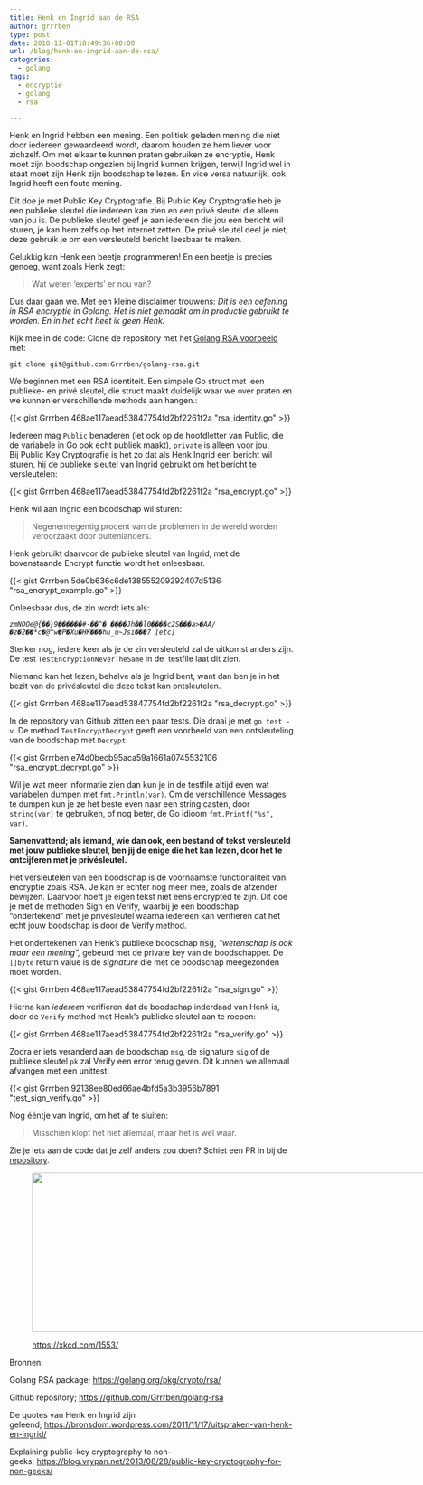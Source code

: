 ```yaml
---
title: Henk en Ingrid aan de RSA
author: grrrben
type: post
date: 2018-11-01T18:49:36+00:00
url: /blog/henk-en-ingrid-aan-de-rsa/
categories:
  - golang
tags:
  - encryptie
  - golang
  - rsa

---
```

Henk en Ingrid hebben een mening. Een politiek geladen mening die niet door iedereen gewaardeerd wordt, daarom houden ze hem liever voor zichzelf. Om met elkaar te kunnen praten gebruiken ze encryptie, Henk moet zijn boodschap ongezien bij Ingrid kunnen krijgen, terwijl Ingrid wel in staat moet zijn Henk zijn boodschap te lezen. En vice versa natuurlijk, ook Ingrid heeft een foute mening.<!--more-->

Dit doe je met Public Key Cryptografie. Bij Public Key Cryptografie heb je een publieke sleutel die iedereen kan zien en een privé sleutel die alleen van jou is. De publieke sleutel geef je aan iedereen die jou een bericht wil sturen, je kan hem zelfs op het internet zetten. De privé sleutel deel je niet, deze gebruik je om een versleuteld bericht leesbaar te maken.

Gelukkig kan Henk een beetje programmeren! En een beetje is precies genoeg, want zoals Henk zegt:

> Wat weten ‘experts’ er nou van?

Dus daar gaan we. Met een kleine disclaimer trouwens: _Dit is een oefening in RSA encryptie in Golang. Het is niet gemaakt om in productie gebruikt te worden. En in het echt heet ik geen Henk._

Kijk mee in de code: Clone de repository met het [Golang RSA voorbeeld][1] met:
  
`git clone git@github.com:Grrrben/golang-rsa.git`

We beginnen met een RSA identiteit. Een simpele Go struct met  een publieke- en privé sleutel, die struct maakt duidelijk waar we over praten en we kunnen er verschillende methods aan hangen.:

{{< gist Grrrben 468ae117aead53847754fd2bf2261f2a "rsa_identity.go" >}}

Iedereen mag `Public` benaderen (let ook op de hoofdletter van Public, die de variabele in Go ook echt publiek maakt), `private` is alleen voor jou. Bij Public Key Cryptografie is het zo dat als Henk Ingrid een bericht wil sturen, hij de publieke sleutel van Ingrid gebruikt om het bericht te versleutelen:

{{< gist Grrrben 468ae117aead53847754fd2bf2261f2a "rsa_encrypt.go" >}}

Henk wil aan Ingrid een boodschap wil sturen:

> Negenennegentig procent van de problemen in de wereld worden veroorzaakt door buitenlanders.

Henk gebruikt daarvoor de publieke sleutel van Ingrid, met de bovenstaande Encrypt functie wordt het onleesbaar.

{{< gist Grrrben 5de0b636c6de138555209292407d5136 "rsa_encrypt_example.go" >}}

Onleesbaar dus, de zin wordt iets als:

_`zmNOOe@{��}9������#-��^� ����Jh��l0����c2S���a>�AA/�z�2��*c�@^w�P�Xu�HK���hu_u̴Jsi���7 [etc]`_

Sterker nog, iedere keer als je de zin versleuteld zal de uitkomst anders zijn. De test `TestEncryptionNeverTheSame` in de  testfile laat dit zien.

Niemand kan het lezen, behalve als je Ingrid bent, want dan ben je in het bezit van de privésleutel die deze tekst kan ontsleutelen.

{{< gist Grrrben 468ae117aead53847754fd2bf2261f2a "rsa_decrypt.go" >}}

In de repository van Github zitten een paar tests. Die draai je met `go test -v`. De method `TestEncryptDecrypt` geeft een voorbeeld van een ontsleuteling van de boodschap met `Decrypt`.

{{< gist Grrrben e74d0becb95aca59a1661a0745532106 "rsa_encrypt_decrypt.go" >}}

Wil je wat meer informatie zien dan kun je in de testfile altijd even wat variabelen dumpen met `fmt.Println(var)`. Om de verschillende Messages te dumpen kun je ze het beste even naar een string casten, door `string(var)` te gebruiken, of nog beter, de Go idioom `fmt.Printf("%s", var)`.

**Samenvattend; als iemand, wie dan ook, een bestand of tekst versleuteld met jouw publieke sleutel, ben jij de enige die het kan lezen, door het te ontcijferen met je privésleutel.**

Het versleutelen van een boodschap is de voornaamste functionaliteit van encryptie zoals RSA. Je kan er echter nog meer mee, zoals de afzender bewijzen. Daarvoor hoeft je eigen tekst niet eens encrypted te zijn. Dit doe je met de methoden Sign en Verify, waarbij je een boodschap &#8220;ondertekend&#8221; met je privésleutel waarna iedereen kan verifieren dat het echt jouw boodschap is door de Verify method.

Het ondertekenen van Henk&#8217;s publieke boodschap <span style="background-color: #e9ebec; color: #222222; font-family: Inconsolata, monospace;">msg</span>, _&#8220;wetenschap is ook maar een mening&#8221;,_ gebeurd met de private key van de boodschapper. De `[]byte` return value is de _signature_ die met de boodschap meegezonden moet worden.

{{< gist Grrrben 468ae117aead53847754fd2bf2261f2a "rsa_sign.go" >}}

Hierna kan _iedereen_ verifieren dat de boodschap inderdaad van Henk is, door de `Verify` method met Henk&#8217;s publieke sleutel aan te roepen:

{{< gist Grrrben 468ae117aead53847754fd2bf2261f2a "rsa_verify.go" >}}

Zodra er iets veranderd aan de boodschap `msg`, de signature `sig` of de publieke sleutel `pk` zal Verify een error terug geven. Dit kunnen we allemaal afvangen met een unittest:

{{< gist Grrrben 92138ee80ed66ae4bfd5a3b3956b7891 "test_sign_verify.go" >}}

Nog ééntje van Ingrid, om het af te sluiten:

> Misschien klopt het niet allemaal, maar het is wel waar.

Zie je iets aan de code dat je zelf anders zou doen? Schiet een PR in bij de [repository][1].<figure id="attachment_411" style="width: 733px" class="wp-caption alignnone">

[<img class="wp-image-411 size-full" src="/images/wp-content/uploads/2018/11/public_key.png" alt="" width="733" height="282" srcset="/images/wp-content/uploads/2018/11/public_key.png 733w, /images/wp-content/uploads/2018/11/public_key-300x115.png 300w" sizes="(max-width: 733px) 100vw, 733px" />][2]<figcaption class="wp-caption-text">https://xkcd.com/1553/</figcaption></figure> 

Bronnen:

Golang RSA package; <https://golang.org/pkg/crypto/rsa/>

Github repository; https://github.com/Grrrben/golang-rsa

De quotes van Henk en Ingrid zijn geleend; <https://bronsdom.wordpress.com/2011/11/17/uitspraken-van-henk-en-ingrid/>


Explaining public-key cryptography to non-geeks; <https://blog.vrypan.net/2013/08/28/public-key-cryptography-for-non-geeks/>

 [1]: https://github.com/Grrrben/golang-rsa
 [2]: /images/wp-content/uploads/2018/11/public_key.png